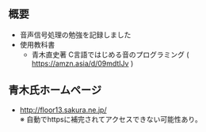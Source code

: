 ## 概要
- 音声信号処理の勉強を記録しました
- 使用教科書
  - 青木直史著 C言語ではじめる音のプログラミング
  ( https://amzn.asia/d/09mdtIJv )

## 青木氏ホームページ
- <http://floor13.sakura.ne.jp/>  
※ 自動でhttpsに補完されてアクセスできない可能性あり。
